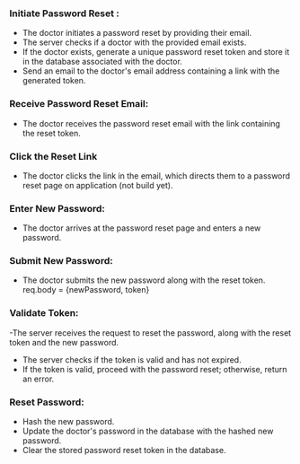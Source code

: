 ### Initiate Password Reset :
- The doctor initiates a password reset by providing their email.
- The server checks if a doctor with the provided email exists.
- If the doctor exists, generate a unique password reset token and store it in the database associated with the doctor.
- Send an email to the doctor's email address containing a link with the generated token.

### Receive Password Reset Email:
- The doctor receives the password reset email with the link containing the reset token.

### Click the Reset Link
- The doctor clicks the link in the email, which directs them to a password reset page on application (not build yet).

### Enter New Password:
- The doctor arrives at the password reset page and enters a new password.

### Submit New Password:
- The doctor submits the new password along with the reset token. req.body = {newPassword, token}

### Validate Token:
-The server receives the request to reset the password, along with the reset token and the new password.
- The server checks if the token is valid and has not expired.
- If the token is valid, proceed with the password reset; otherwise, return an error.

### Reset Password:
- Hash the new password.
- Update the doctor's password in the database with the hashed new password.
- Clear the stored password reset token in the database.

